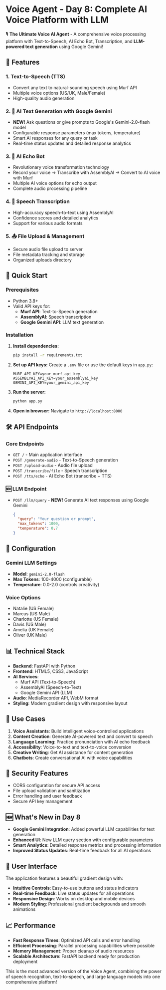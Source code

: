 # Voice Agent - Day 8: Complete AI Voice Platform with LLM

🎙️ **The Ultimate Voice AI Agent** - A comprehensive voice processing platform with Text-to-Speech, AI Echo Bot, Transcription, and **LLM-powered text generation** using Google Gemini!

## 🌟 Features

### 1. **Text-to-Speech (TTS)**

- Convert any text to natural-sounding speech using Murf API
- Multiple voice options (US/UK, Male/Female)
- High-quality audio generation

### 2. **🧠 AI Text Generation with Google Gemini**

- **NEW!** Ask questions or give prompts to Google's Gemini-2.0-flash model
- Configurable response parameters (max tokens, temperature)
- Smart AI responses for any query or task
- Real-time status updates and detailed response analytics

### 3. **🤖 AI Echo Bot**

- Revolutionary voice transformation technology
- Record your voice → Transcribe with AssemblyAI → Convert to AI voice with Murf
- Multiple AI voice options for echo output
- Complete audio processing pipeline

### 4. **📝 Speech Transcription**

- High-accuracy speech-to-text using AssemblyAI
- Confidence scores and detailed analytics
- Support for various audio formats

### 5. **📤 File Upload & Management**

- Secure audio file upload to server
- File metadata tracking and storage
- Organized uploads directory

## 🚀 Quick Start

### Prerequisites

- Python 3.8+
- Valid API keys for:
  - **Murf API**: Text-to-Speech generation
  - **AssemblyAI**: Speech transcription
  - **Google Gemini API**: LLM text generation

### Installation

1. **Install dependencies:**

   ```bash
   pip install -r requirements.txt
   ```

2. **Set up API keys:**
   Create a `.env` file or use the default keys in `app.py`:

   ```
   MURF_API_KEY=your_murf_api_key
   ASSEMBLYAI_API_KEY=your_assemblyai_key
   GEMINI_API_KEY=your_gemini_api_key
   ```

3. **Run the server:**

   ```bash
   python app.py
   ```

4. **Open in browser:**
   Navigate to `http://localhost:8000`

## 🛠 API Endpoints

### Core Endpoints

- `GET /` - Main application interface
- `POST /generate-audio` - Text-to-Speech generation
- `POST /upload-audio` - Audio file upload
- `POST /transcribe/file` - Speech transcription
- `POST /tts/echo` - AI Echo Bot (transcribe + TTS)

### 🆕 LLM Endpoint

- `POST /llm/query` - **NEW!** Generate AI text responses using Google Gemini
  ```json
  {
    "query": "Your question or prompt",
    "max_tokens": 1000,
    "temperature": 0.7
  }
  ```

## 🔧 Configuration

### Gemini LLM Settings

- **Model**: `gemini-2.0-flash`
- **Max Tokens**: 100-4000 (configurable)
- **Temperature**: 0.0-2.0 (controls creativity)

### Voice Options

- Natalie (US Female)
- Marcus (US Male)
- Charlotte (US Female)
- Davis (US Male)
- Amelia (UK Female)
- Oliver (UK Male)

## 📊 Technical Stack

- **Backend**: FastAPI with Python
- **Frontend**: HTML5, CSS3, JavaScript
- **AI Services**:
  - Murf API (Text-to-Speech)
  - AssemblyAI (Speech-to-Text)
  - Google Gemini API (LLM)
- **Audio**: MediaRecorder API, WebM format
- **Styling**: Modern gradient design with responsive layout

## 🎯 Use Cases

1. **Voice Assistants**: Build intelligent voice-controlled applications
2. **Content Creation**: Generate AI-powered text and convert to speech
3. **Language Learning**: Practice pronunciation with AI echo feedback
4. **Accessibility**: Voice-to-text and text-to-voice conversion
5. **Creative Writing**: Get AI assistance for content generation
6. **Chatbots**: Create conversational AI with voice capabilities

## 🔐 Security Features

- CORS configuration for secure API access
- File upload validation and sanitization
- Error handling and user feedback
- Secure API key management

## 🆕 What's New in Day 8

- **Google Gemini Integration**: Added powerful LLM capabilities for text generation
- **Enhanced UI**: New LLM query section with configurable parameters
- **Smart Analytics**: Detailed response metrics and processing information
- **Improved Status Updates**: Real-time feedback for all AI operations

## 🎨 User Interface

The application features a beautiful gradient design with:

- **Intuitive Controls**: Easy-to-use buttons and status indicators
- **Real-time Feedback**: Live status updates for all operations
- **Responsive Design**: Works on desktop and mobile devices
- **Modern Styling**: Professional gradient backgrounds and smooth animations

## 📈 Performance

- **Fast Response Times**: Optimized API calls and error handling
- **Efficient Processing**: Parallel processing capabilities where possible
- **Memory Management**: Proper cleanup of audio resources
- **Scalable Architecture**: FastAPI backend ready for production deployment

This is the most advanced version of the Voice Agent, combining the power of speech recognition, text-to-speech, and large language models into one comprehensive platform!

